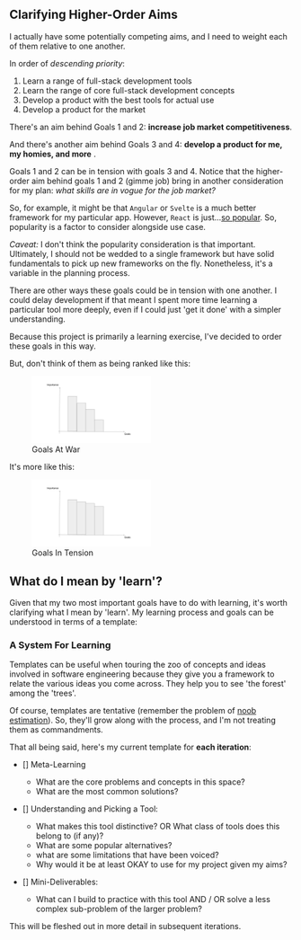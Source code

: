 ## Clarifying Higher-Order Aims

I actually have some potentially competing aims, and I need to weight each of them relative to one another.

In order of *descending priority*:
1. Learn a range of full-stack development tools
2. Learn the range of core full-stack development concepts
3. Develop a product with the best tools for actual use
4. Develop a product for the market

There's an aim behind Goals 1 and 2: **increase job market competitiveness**.

And there's another aim behind Goals 3 and 4: **develop a product for me, my homies, and more** .

Goals 1 and 2 can be in tension with goals 3 and 4. Notice that the higher-order aim behind goals 1 and 2 (gimme job) bring in another consideration for my plan: *what skills are in vogue for the job market?*

So, for example, it might be that `Angular` or `Svelte` is a much better framework for my particular app. However, `React` is just...[so popular](https://stackdiary.com/front-end-frameworks/#:~:text=The%20Most%20Popular%20Front-end%20Frameworks%20in%202022%201,7%20%237%3A%20Lit%20...%208%20%238%3A%20Alpine%20). So, popularity is a factor to consider alongside use case.

*Caveat:* I don't think the popularity consideration is that important. Ultimately, I should not be wedded to a single framework but have solid fundamentals to pick up new frameworks on the fly. Nonetheless, it's a variable in the planning process.

There are other ways these goals could be in tension with one another. I could delay development if that meant I spent more time learning a particular tool more deeply, even if I could just 'get it done' with a simpler understanding. 

Because this project is primarily a learning exercise, I've decided to order these goals in this way.

But, don't think of them as being ranked like this:

<figure>
  <img
    src="images/../../../images/goals-importance-i.jpg"
    alt="Bar Chart With 'Goals' and 'Importance' as the X and Y axes. Steep decline from left to right."
    width="50%"
  />

  <figcaption>
    Goals At War
  </figcaption>
</figure>

It's more like this:

<figure>
  <img
    src="images/../../../images/goals-importance-ii.jpg"
    alt="Bar Chart With 'Goals' and 'Importance' as the X and Y axes. Steep decline from left to right."
    width="50%"
  />

  <figcaption>
    Goals In Tension
  </figcaption>
</figure>

## What do I mean by 'learn'?

Given that my two most important goals have to do with learning, it's worth clarifying what I mean by 'learn'. My learning process and goals can be understood in terms of a template:

### A System For Learning

Templates can be useful when touring the zoo of concepts and ideas involved in software engineering because they give you a framework to relate the various ideas you come across. They help you to see 'the forest' among the 'trees'.

Of course, templates are tentative (remember the problem of [noob estimation](0-noob-estimation.md)). So, they'll grow along with the process, and I'm not treating them as commandments.

That all being said, here's my current template for **each iteration**:

* [] Meta-Learning
  * What are the core problems and concepts in this space?
  * What are the most common solutions?

* [] Understanding and Picking a Tool:
  * What makes this tool distinctive? OR What class of tools does this belong to (if any)?
  * What are some popular alternatives?
  * what are some limitations that have been voiced?
  * Why would it be at least OKAY to use for my project given my aims?

* [] Mini-Deliverables:
  * What can I build to practice with this tool AND / OR solve a less complex sub-problem of the larger problem?

This will be fleshed out in more detail in subsequent iterations.

